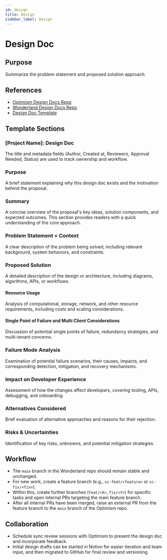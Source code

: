 ```yaml
---
id: design
title: Design
sidebar_label: Design
---
```


# Design Doc

## Purpose

Summarize the problem statement and proposed solution approach.

## References

- [Optimism Design Docs Repo](https://github.com/ethereum-optimism/design-docs)
- [Wonderland Design Docs Repo](https://github.com/defi-wonderland/design-docs)
- [Design Doc Template](https://github.com/ethereum-optimism/design-docs/blob/main/assets/design-doc-template.md)

## Template Sections

### [Project Name]: Design Doc

The title and metadata fields (Author, Created at, Reviewers, Approval Needed, Status) are used to track ownership and workflow.

### Purpose

A brief statement explaining why this design doc exists and the motivation behind the proposal.

### Summary

A concise overview of the proposal's key ideas, solution components, and expected outcomes. This section provides readers with a quick understanding of the core approach.

### Problem Statement + Context

A clear description of the problem being solved, including relevant background, system behaviors, and constraints.

### Proposed Solution

A detailed description of the design or architecture, including diagrams, algorithms, APIs, or workflows.

#### Resource Usage

Analysis of computational, storage, network, and other resource requirements, including costs and scaling considerations.

#### Single Point of Failure and Multi Client Considerations

Discussion of potential single points of failure, redundancy strategies, and multi-tenant concerns.

### Failure Mode Analysis

Examination of potential failure scenarios, their causes, impacts, and corresponding detection, mitigation, and recovery mechanisms.

### Impact on Developer Experience

Assessment of how the changes affect developers, covering tooling, APIs, debugging, and onboarding.

### Alternatives Considered

Brief evaluation of alternative approaches and reasons for their rejection.

### Risks & Uncertainties

Identification of key risks, unknowns, and potential mitigation strategies.

## Workflow

- The `main` branch in the Wonderland repo should remain stable and unchanged.
- For new work, create a feature branch (e.g., `sc-feat/<feature>` or `sc-fix/<fix>`).
- Within this, create further branches (`feat/<X>`, `fix/<Y>`) for specific tasks and open internal PRs targeting the main feature branch.
- After all internal PRs have been merged, raise an external PR from the feature branch to the `main` branch of the Optimism repo.

## Collaboration

- Schedule sync review sessions with Optimism to present the design doc and incorporate feedback.
- Initial design drafts can be started in Notion for easier iteration and team input, and then migrated to GitHub for final review and versioning.
